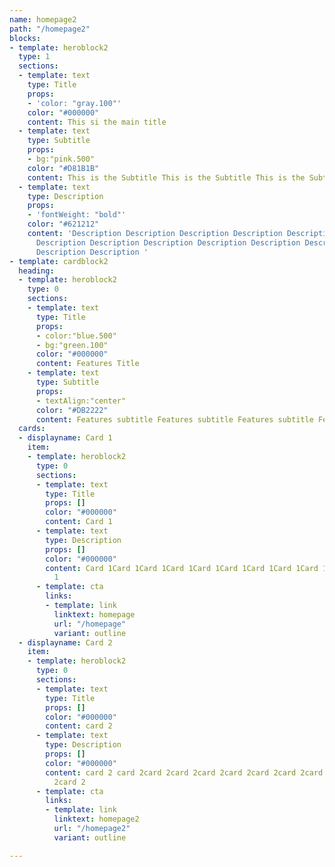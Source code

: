 ```yaml
---
name: homepage2
path: "/homepage2"
blocks:
- template: heroblock2
  type: 1
  sections:
  - template: text
    type: Title
    props:
    - 'color: "gray.100"'
    color: "#000000"
    content: This si the main title
  - template: text
    type: Subtitle
    props:
    - bg:"pink.500"
    color: "#D81B1B"
    content: This is the Subtitle This is the Subtitle This is the Subtitle
  - template: text
    type: Description
    props:
    - 'fontWeight: "bold"'
    color: "#621212"
    content: 'Description Description Description Description Description Description
      Description Description Description Description Description Description Description
      Description Description '
- template: cardblock2
  heading:
  - template: heroblock2
    type: 0
    sections:
    - template: text
      type: Title
      props:
      - color:"blue.500"
      - bg:"green.100"
      color: "#000000"
      content: Features Title
    - template: text
      type: Subtitle
      props:
      - textAlign:"center"
      color: "#DB2222"
      content: Features subtitle Features subtitle Features subtitle Features subtitle
  cards:
  - displayname: Card 1
    item:
    - template: heroblock2
      type: 0
      sections:
      - template: text
        type: Title
        props: []
        color: "#000000"
        content: Card 1
      - template: text
        type: Description
        props: []
        color: "#000000"
        content: Card 1Card 1Card 1Card 1Card 1Card 1Card 1Card 1Card 1Card 1Card
          1
      - template: cta
        links:
        - template: link
          linktext: homepage
          url: "/homepage"
          variant: outline
  - displayname: Card 2
    item:
    - template: heroblock2
      type: 0
      sections:
      - template: text
        type: Title
        props: []
        color: "#000000"
        content: card 2
      - template: text
        type: Description
        props: []
        color: "#000000"
        content: card 2 card 2card 2card 2card 2card 2card 2card 2card 2card 2card
          2card 2
      - template: cta
        links:
        - template: link
          linktext: homepage2
          url: "/homepage2"
          variant: outline

---
```

